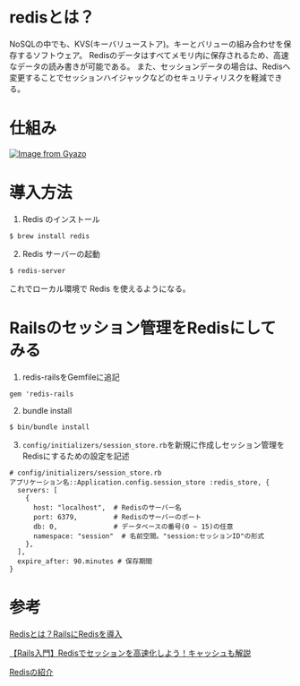 # redisとは？

NoSQLの中でも、KVS(キーバリューストア)。キーとバリューの組み合わせを保存するソフトウェア。
Redisのデータはすべてメモリ内に保存されるため、高速なデータの読み書きが可能である。
また、セッションデータの場合は、Redisへ変更することでセッションハイジャックなどのセキュリティリスクを軽減できる。

# 仕組み

[![Image from Gyazo](https://i.gyazo.com/5cd7f4ed6a97708035eb48f9ecdf8cb6.png)](https://gyazo.com/5cd7f4ed6a97708035eb48f9ecdf8cb6)

# 導入方法

1. Redis のインストール

`$ brew install redis`

2. Redis サーバーの起動

`$ redis-server`

これでローカル環境で Redis を使えるようになる。

# Railsのセッション管理をRedisにしてみる

1. redis-railsをGemfileに追記

`gem 'redis-rails`

2. bundle install

`$ bin/bundle install`

3. `config/initializers/session_store.rb`を新規に作成しセッション管理をRedisにするための設定を記述
```
# config/initializers/session_store.rb
アプリケーション名::Application.config.session_store :redis_store, {
  servers: [
    {
      host: "localhost",  # Redisのサーバー名
      port: 6379,         # Redisのサーバーのポート
      db: 0,              # データベースの番号(0 ~ 15)の任意
      namespace: "session"  # 名前空間。"session:セッションID"の形式
    },
  ],
  expire_after: 90.minutes # 保存期間
}
```

# 参考

[Redisとは？RailsにRedisを導入](https://qiita.com/hirotakasasaki/items/9819a4e6e1f33f99213c)

[【Rails入門】Redisでセッションを高速化しよう！キャッシュも解説](https://www.sejuku.net/blog/58218)

[Redisの紹介](https://www.sraoss.co.jp/tech-blog/redis/redis-introduction/)
